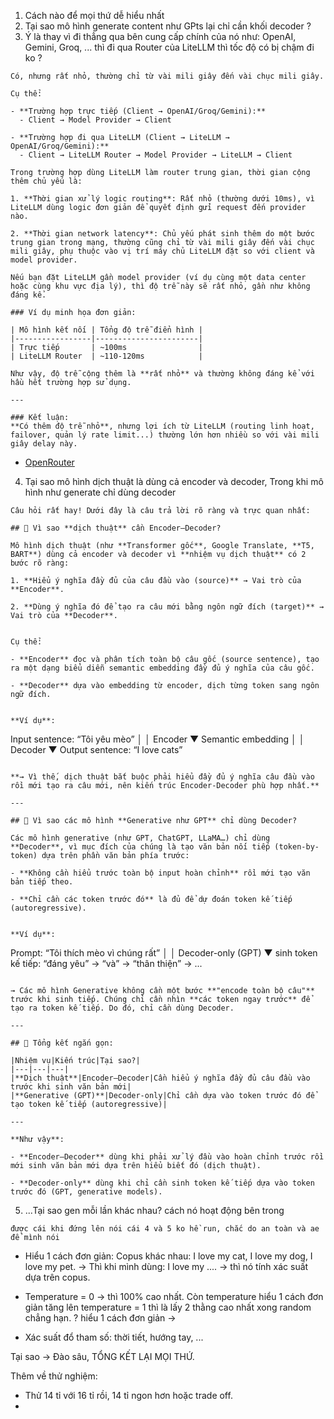1. Cách nào để mọi thứ dễ hiểu nhất 
2. Tại sao mô hình generate content như GPts lại chỉ cần khối decoder ?
3. Ý là thay vì đi thẳng qua bên cung cấp chính của nó như: OpenAI, Gemini, Groq, ... thì đi qua Router của LiteLLM thì tốc độ có bị chậm đi ko ?

```
Có, nhưng rất nhỏ, thường chỉ từ vài mili giây đến vài chục mili giây.  

Cụ thể:

- **Trường hợp trực tiếp (Client → OpenAI/Groq/Gemini):**
  - Client → Model Provider → Client
  
- **Trường hợp đi qua LiteLLM (Client → LiteLLM → OpenAI/Groq/Gemini):**
  - Client → LiteLLM Router → Model Provider → LiteLLM → Client

Trong trường hợp dùng LiteLLM làm router trung gian, thời gian cộng thêm chủ yếu là:

1. **Thời gian xử lý logic routing**: Rất nhỏ (thường dưới 10ms), vì LiteLLM dùng logic đơn giản để quyết định gửi request đến provider nào.
  
2. **Thời gian network latency**: Chủ yếu phát sinh thêm do một bước trung gian trong mạng, thường cũng chỉ từ vài mili giây đến vài chục mili giây, phụ thuộc vào vị trí máy chủ LiteLLM đặt so với client và model provider.

Nếu bạn đặt LiteLLM gần model provider (ví dụ cùng một data center hoặc cùng khu vực địa lý), thì độ trễ này sẽ rất nhỏ, gần như không đáng kể.

### Ví dụ minh họa đơn giản:

| Mô hình kết nối | Tổng độ trễ điển hình |
|-----------------|-----------------------|
| Trực tiếp       | ~100ms                |
| LiteLLM Router  | ~110-120ms            |

Như vậy, độ trễ cộng thêm là **rất nhỏ** và thường không đáng kể với hầu hết trường hợp sử dụng.

---

### Kết luận:
**Có thêm độ trễ nhỏ**, nhưng lợi ích từ LiteLLM (routing linh hoạt, failover, quản lý rate limit...) thường lớn hơn nhiều so với vài mili giây delay này.
```


- [OpenRouter](https://openrouter.ai/)

4. Tại sao mô hình dịch thuật là dùng cả encoder và decoder, Trong khi mô hình như generate chỉ dùng decoder

```
Câu hỏi rất hay! Dưới đây là câu trả lời rõ ràng và trực quan nhất:

## 📌 Vì sao **dịch thuật** cần Encoder–Decoder?

Mô hình dịch thuật (như **Transformer gốc**, Google Translate, **T5, BART**) dùng cả encoder và decoder vì **nhiệm vụ dịch thuật** có 2 bước rõ ràng:

1. **Hiểu ý nghĩa đầy đủ của câu đầu vào (source)** → Vai trò của **Encoder**.
    
2. **Dùng ý nghĩa đó để tạo ra câu mới bằng ngôn ngữ đích (target)** → Vai trò của **Decoder**.
    

Cụ thể:

- **Encoder** đọc và phân tích toàn bộ câu gốc (source sentence), tạo ra một dạng biểu diễn semantic embedding đầy đủ ý nghĩa của câu gốc.
    
- **Decoder** dựa vào embedding từ encoder, dịch từng token sang ngôn ngữ đích.
    

**Ví dụ**:

```
Input sentence: “Tôi yêu mèo”
│
│ Encoder
▼
Semantic embedding
│
│ Decoder
▼
Output sentence: “I love cats”
```

**→ Vì thế, dịch thuật bắt buộc phải hiểu đầy đủ ý nghĩa câu đầu vào rồi mới tạo ra câu mới, nên kiến trúc Encoder-Decoder phù hợp nhất.**

---

## 📌 Vì sao các mô hình **Generative như GPT** chỉ dùng Decoder?

Các mô hình generative (như GPT, ChatGPT, LLaMA…) chỉ dùng **Decoder**, vì mục đích của chúng là tạo văn bản nối tiếp (token-by-token) dựa trên phần văn bản phía trước:

- **Không cần hiểu trước toàn bộ input hoàn chỉnh** rồi mới tạo văn bản tiếp theo.
    
- **Chỉ cần các token trước đó** là đủ để dự đoán token kế tiếp (autoregressive).
    

**Ví dụ**:

```
Prompt: “Tôi thích mèo vì chúng rất”
│
│ Decoder-only (GPT)
▼
sinh token kế tiếp: “đáng yêu” → “và” → “thân thiện” → ...
```

→ Các mô hình Generative không cần một bước **"encode toàn bộ câu"** trước khi sinh tiếp. Chúng chỉ cần nhìn **các token ngay trước** để tạo ra token kế tiếp. Do đó, chỉ cần dùng Decoder.

---

## 📌 Tổng kết ngắn gọn:

|Nhiệm vụ|Kiến trúc|Tại sao?|
|---|---|---|
|**Dịch thuật**|Encoder–Decoder|Cần hiểu ý nghĩa đầy đủ câu đầu vào trước khi sinh văn bản mới|
|**Generative (GPT)**|Decoder-only|Chỉ cần dựa vào token trước đó để tạo token kế tiếp (autoregressive)|

---

**Như vậy**:

- **Encoder–Decoder** dùng khi phải xử lý đầu vào hoàn chỉnh trước rồi mới sinh văn bản mới dựa trên hiểu biết đó (dịch thuật).
    
- **Decoder-only** dùng khi chỉ cần sinh token kế tiếp dựa vào token trước đó (GPT, generative models).
```

5. ...Tại sao gen mỗi lần khác nhau? cách nó hoạt động bên trong 
```
được cái khi đứng lên nói cái 4 và 5 ko hề run, chắc do an toàn và ae để mình nói 
```
- Hiểu 1 cách đơn giản: Copus khác nhau: I love my cat, I love my dog, I love my pet. 
-> Thì khi mình dùng: I love my .... -> thì nó tính xác suất dựa trên copus. 

- Temperature = 0 -> thì 100% cao nhất. Còn temperature hiểu 1 cách đơn giản tăng lên temperature = 1 thì là lấy 2 thằng cao nhất xong random chẳng hạn. 
? hiểu 1 cách đơn giản -> 

- Xác suất đổ tham số: thời tiết, hướng tay, ... 

Tại sao -> Đào sâu, TỔNG KẾT LẠI MỌI THỨ. 

Thêm về thử nghiệm: 
- Thử 14 tỉ với 16 tỉ rồi, 14 tỉ ngon hơn hoặc trade off. 
- 